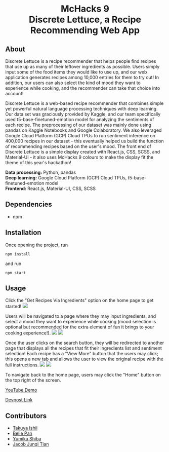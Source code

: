 <h1 align="center">McHacks 9 <br/> Discrete Lettuce, a Recipe Recommending Web App </h1>

## About

Discrete Lettuce is a recipe recommender that helps people find recipes that use up as many of their leftover ingredients as possible. Users simply input some of the food items they would like to use up, and our web application generates recipes among 10,000 entries for them to try out! In addition, our users can also select the kind of mood they want to experience while cooking, and the recommender can take that choice into account!

Discrete Lettuce is a web-based recipe recommender that combines simple yet powerful natural language processing techniques with deep learning. Our data set was graciously provided by Kaggle, and our team specifically used t5-base-finetuned-emotion model for analyzing the sentiments of each recipe. The preprocessing of our dataset was mainly done using pandas on Kaggle Notebooks and Google Colaboratory. We also leveraged Google Cloud Platform (GCP) Cloud TPUs to run sentiment inference on 400,000 recipes in our dataset - this eventually helped us build the function of recommending recipes based on the user's mood. The front end of Discrete Lettuce is a simple display created with React.js, CSS, SCSS, and Material-UI - it also uses McHacks 9 colours to make the display fit the theme of this year's hackathon!

**Data processing:**  Python, pandas <br />
**Deep learning:**  Google Cloud Platform (GCP) Cloud TPUs, t5-base-finetuned-emotion model <br />
**Frontend:** React.js, Material-UI, CSS, SCSS

## Dependencies

- npm

## Installation

Once opening the project, run <br />
```
npm install
```
and run <br />
```
npm start
```

## Usage
Click the "Get Recipes Via Ingredients" option on the home page to get started! 
![](https://i.imgur.com/dVwxf1C.jpg)

Users will be navigated to a page where they may input ingredients, and select a mood they want to experience while cooking (mood selection is optional but recommended for the extra element of fun it brings to your cooking experience!). 
![](https://i.imgur.com/PyJWhzX.jpg)
![](https://i.imgur.com/TIInclh.jpg)

Once the user clicks on the search button, they will be redirected to another page that displays all the recipes that fit their ingredients list and sentiment selection! Each recipe has a "View More" button that the users may click; this opens a new tab and allows the user to view the original recipe with the full instructions.
![](https://i.imgur.com/iFNRs4f.jpg)
![](https://i.imgur.com/E8oRnrR.jpg)

To navigate back to the home page, users may click the "Home" button on the top right of the screen. 


[YouTube Demo](https://youtu.be/YqQPOzgQSIM)

[Devpost Link](https://devpost.com/software/recipe-recommender-7p1n0f)

## Contributors
- [Takuya Ishii](https://github.com/owl0108)
- [Belle Pan](https://github.com/bpan4)
- [Yumika Shiba](https://github.com/OrangeFrog210)
- [Jacob Junqi Tian](https://github.com/jacobthebanana)
